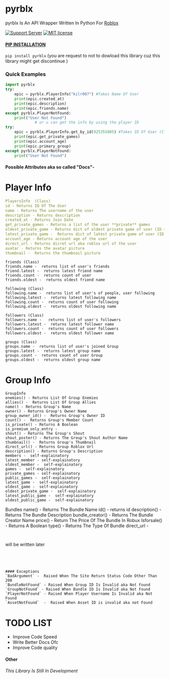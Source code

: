 
# **pyrblx**

pyrblx Is An API Wrapper Written In Python For [Roblox](https://en.wikipedia.org/wiki/Roblox)

[![Support Server](https://img.shields.io/discord/591914197219016707.svg?label=Discord&logo=Discord&colorB=7289da&style=for-the-badge)](https://discord.gg/vpEv3HJ) [![MIT license](https://img.shields.io/badge/License-MIT-blue.svg)](https://github.com/KILR007/pyrblx/blob/master/LICENSE.txt)


#### [PIP INSTALLATION](https://pypi.org/project/pyrblx/)
`pip install pyrblx`
(you are request to not to dowload this library cuz this library might get discontinue )


###  Quick Examples
````python
import pyrblx 
try:
    epic = pyrblx.PlayerInfo("kilr007") #Takes Name Of User
    print(epic.created_at)
    print(epic.description)
    print(epic.friends.name)
except pyrblx.PlayerNotFound:
    print("User Not Found")
             # or u can get the info by using the player ID
try:
    epic = pyrblx.PlayerInfo.get_by_id(925355805) #Takes ID Of User (Classmethod)
    print(epic.get_private_games)
    print(epic.account_age)
    print(epic.primary_group)
except pyrblx.PlayerNotFound:
    print("User Not Found")
````
#### Possible Attributes aka so called "Docs"-
# Player Info
````yaml
PlayersInfo  (Class)
id - Returns ID Of The User 
name - Returns The username of the user
description - Returns description
created_at - Returns Join Date
get_private_games - Returns a list of the user **private** games
oldest_private_game - Returns dict of oldest private game of user (ID + NAME) [use Assetinfo to get info of the game]
latest_private_game -  Returns dict of latest private game of user (ID + NAME) [use Assetinfo to get info of the game]
account_age - Returns account age of the user
direct_url - Returns dicret url aka roblox url of the user
avatar - Returns the avatar picture
thumbnail -  Returns the thumbnail picture 
````
````
friends (Class)
friends.name -  returns list of user's friends
friend.latest -  returns latest friend name
friends.count -  returns count of user
friends.oldest -  returns oldest friend name
````
````
following (Class)
following.name -  returns list of user's of people, user following
following.latest -  returns latest following name
following.count -  returns count of user following
following.oldest -  returns oldest following name
````
````
followers (Class)
followers.name -   returns list of user's followers
followers.latest -  returns latest follower name
followers.count -  returns count of user followers
followers.oldest -  returns oldest follower name
````
````
groups (Class)
groups.name -  returns list of user's joined Group
groups.latest -  returns latest group name
groups.count -  returns count of user Group
groups.oldest -  returns oldest group name
````

# Group Info

````
GroupInfo
enemies() - Returns List Of Group Enemies
allies() -  Returns List Of Group Allies
name() - Returns Group's Name
owner() - Returns Group's Owner Name
group_owner_id() -  Returns Group's Owner ID
count() -  Returns Group's Member Count
is_private() - Returns A Boolean 
is_premium_only_entry - 
shout() - Returns The Group's Shout
shout_poster() - Returns The Group's Shout Author Name
thumbnail() -  Returns Group's Thumbnail
direct_url() - Returns Group Roblox Url
description() - Returns Group's Description
members -  self-explainatory
latest_member - self-explainatory
oldest_member -  self-explainatory
games -  self-explainatory
private_games - self-explainatory
public_games -  self-explainatory
latest_game -  self-explainatory
oldest_game -  self-explainatory
oldest_private_game -  self-explainatory
latest_public_game -  self-explainatory
oldest_public_game -  self-explainatory
````


Bundles
name() - Returns The Bundle Name
id()  - returns id
description() - Returns The Bundle Description
bundle_creator() - Returns The Bundle Creator Name
price() - Return The Price Of The Bundle In Robux
Isforsale() - Returns A Boolean
type() - Returns The Type Of Bundle
direct_url - 
````


````
will be written later
```




#### Exceptions 
`BadArgument` -  Raised When The Site Return Status Code Other Than 200    
`BundleNotFound` - Raised When Group ID Is Invalid aka Not Found  
`GroupNotFound` - Raised When Bundle ID Is Invalid aka Not Found  
`PlayerNotFound` - Raised When Player Username Is Invalid aka Not Found  
`AssetNotFound`  -  Raised When Asset ID is invalid aka not Found
````





# TODO LIST 
- Improve Code Speed
- Write Better Docs Ofc
- Improve Code quality
#### Other
*This Library Is Still In Development*














